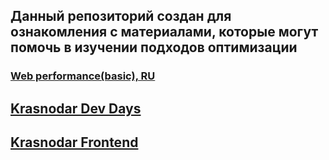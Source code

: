 ## Данный репозиторий создан для ознакомления с материалами, которые могут помочь в изучении подходов оптимизации

### [Web performance(basic), RU](https://github.com/TchernyavskyDaniil/web-performance-links/blob/master/ru.md)

## [Krasnodar Dev Days](https://t.me/krddevdays)
## [Krasnodar Frontend](https://t.me/krdfrontend)
